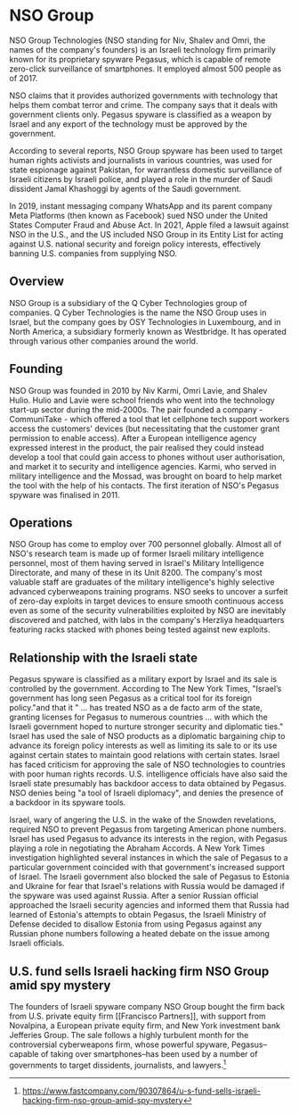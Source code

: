 # NSO Group
NSO Group Technologies (NSO standing for Niv, Shalev and Omri, the names of the company's founders) is an Israeli technology firm primarily known for its proprietary spyware Pegasus, which is capable of remote zero-click surveillance of smartphones. It employed almost 500 people as of 2017.

NSO claims that it provides authorized governments with technology that helps them combat terror and crime. The company says that it deals with government clients only. Pegasus spyware is classified as a weapon by Israel and any export of the technology must be approved by the government.

According to several reports, NSO Group spyware has been used to target human rights activists and journalists in various countries, was used for state espionage against Pakistan, for warrantless domestic surveillance of Israeli citizens by Israeli police, and played a role in the murder of Saudi dissident Jamal Khashoggi by agents of the Saudi government.

In 2019, instant messaging company WhatsApp and its parent company Meta Platforms (then known as Facebook) sued NSO under the United States Computer Fraud and Abuse Act. In 2021, Apple filed a lawsuit against NSO in the U.S., and the US included NSO Group in its Entity List for acting against U.S. national security and foreign policy interests, effectively banning U.S. companies from supplying NSO. 

## Overview
NSO Group is a subsidiary of the Q Cyber Technologies group of companies. Q Cyber Technologies is the name the NSO Group uses in Israel, but the company goes by OSY Technologies in Luxembourg, and in North America, a subsidiary formerly known as Westbridge. It has operated through various other companies around the world.

## Founding
NSO Group was founded in 2010 by Niv Karmi, Omri Lavie, and Shalev Hulio. Hulio and Lavie were school friends who went into the technology start-up sector during the mid-2000s. The pair founded a company - CommuniTake - which offered a tool that let cellphone tech support workers access the customers' devices (but necessitating that the customer grant permission to enable access). After a European intelligence agency expressed interest in the product, the pair realised they could instead develop a tool that could gain access to phones without user authorisation, and market it to security and intelligence agencies. Karmi, who served in military intelligence and the Mossad, was brought on board to help market the tool with the help of his contacts. The first iteration of NSO's Pegasus spyware was finalised in 2011.

## Operations
NSO Group has come to employ over 700 personnel globally. Almost all of NSO's research team is made up of former Israeli military intelligence personnel, most of them having served in Israel's Military Intelligence Directorate, and many of these in its Unit 8200. The company's most valuable staff are graduates of the military intelligence's highly selective advanced cyberweapons training programs. NSO seeks to uncover a surfeit of zero-day exploits in target devices to ensure smooth continuous access even as some of the security vulnerabilities exploited by NSO are inevitably discovered and patched, with labs in the company's Herzliya headquarters featuring racks stacked with phones being tested against new exploits.

## Relationship with the Israeli state
Pegasus spyware is classified as a military export by Israel and its sale is controlled by the government. According to The New York Times, "Israel’s government has long seen Pegasus as a critical tool for its foreign policy."and that it " ... has treated NSO as a de facto arm of the state, granting licenses for Pegasus to numerous countries ... with which the Israeli government hoped to nurture stronger security and diplomatic ties." Israel has used the sale of NSO products as a diplomatic bargaining chip to advance its foreign policy interests as well as limiting its sale to or its use against certain states to maintain good relations with certain states. Israel has faced criticism for approving the sale of NSO technologies to countries with poor human rights records. U.S. intelligence officials have also said the Israeli state presumably has backdoor access to data obtained by Pegasus. NSO denies being "a tool of Israeli diplomacy", and denies the presence of a backdoor in its spyware tools.

Israel, wary of angering the U.S. in the wake of the Snowden revelations, required NSO to prevent Pegasus from targeting American phone numbers. Israel has used Pegasus to advance its interests in the region, with Pegasus playing a role in negotiating the Abraham Accords. A New York Times investigation highlighted several instances in which the sale of Pegasus to a particular government coincided with that government's increased support of Israel. The Israeli government also blocked the sale of Pegasus to Estonia and Ukraine for fear that Israel's relations with Russia would be damaged if the spyware was used against Russia. After a senior Russian official approached the Israeli security agencies and informed them that Russia had learned of Estonia's attempts to obtain Pegasus, the Israeli Ministry of Defense decided to disallow Estonia from using Pegasus against any Russian phone numbers following a heated debate on the issue among Israeli officials.

## U.S. fund sells Israeli hacking firm NSO Group amid spy mystery
The founders of Israeli spyware company NSO Group bought the firm back from U.S. private equity firm [[Francisco Partners]], with support from Novalpina, a European private equity firm, and New York investment bank Jefferies Group. The sale follows a highly turbulent month for the controversial cyberweapons firm, whose powerful spyware, Pegasus–capable of taking over smartphones–has been used by a number of governments to target dissidents, journalists, and lawyers.[^1]

[^1]:https://www.fastcompany.com/90307864/u-s-fund-sells-israeli-hacking-firm-nso-group-amid-spy-mystery